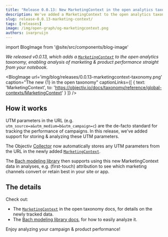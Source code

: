 ```yaml
---
title: "Release 0.0.13: New MarketingContext in the open analytics taxonomy"
description: We've added a MarketingContext to the open analytics taxonomy, enabling marketing campaign performance analysis. The Objectiv Collector now automatically stores any UTM parameters from the URL. 
slug: release-0.0.13-marketing-context/
tags: [releases]
image: /img/open-graph/og-marketingcontext.png
authors: ivarpruijn
---
```


<head>
  <meta property="og:title" content="Release 0.0.13: New MarketingContext in the open analytics taxonomy" />
</head>

import BlogImage from '@site/src/components/blog-image'


*We released v0.0.13, which adds a 
[`MarketingContext`](https://objectiv.io/docs/taxonomy/reference/global-contexts/MarketingContext) 
to the open analytics taxonomy, enabling analysis of marketing & product performance straight from your 
notebook.*

<!--truncate-->

<BlogImage url='img/blog/releases/0.0.13-marketingcontext-taxonomy.png'
  caption="The new {1} in the open taxonomy"
  captionLinks={[
    {
      text: 'MarketingContext', 
      to: 'https://objectiv.io/docs/taxonomy/reference/global-contexts/MarketingContext'
    }
  ]} />

## How it works
UTM parameters in the URL (e.g. `utm_source=a&utm_medium=b&utm_campaign=c`) are the de-facto standard for 
tracking the performance of campaigns. In this release, we've added support for storing & analyzing these UTM 
parameters. 

The Objectiv [Collector](https://objectiv.io/docs/tracking/collector) now automatically stores any UTM 
parameters from the URL in the newly added 
[`MarketingContext`](https://objectiv.io/docs/taxonomy/reference/global-contexts/MarketingContext).

The [Bach modeling library](https://objectiv.io/docs/modeling/) then supports using this new MarketingContext 
data in analyses, e.g. (first-touch) attribution to see which marketing channels convert or retain best in 
your site or app.

## The details
Check out:
- The [`MarketingContext`](https://objectiv.io/docs/taxonomy/reference/global-contexts/MarketingContext) in 
the open taxonomy docs, for details on the newly tracked data.
- The [Bach modeling library docs](https://objectiv.io/docs/modeling/), for how to easily analyze it. 

Enjoy analyzing your campaign & product performance!
